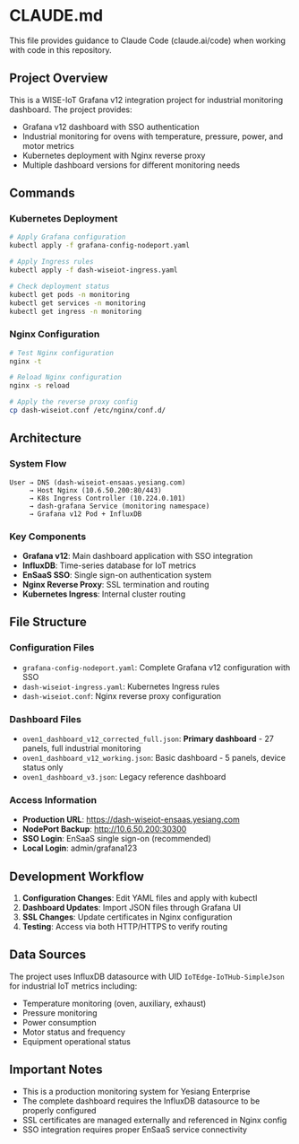 # CLAUDE.md

This file provides guidance to Claude Code (claude.ai/code) when working with code in this repository.

## Project Overview

This is a WISE-IoT Grafana v12 integration project for industrial monitoring dashboard. The project provides:
- Grafana v12 dashboard with SSO authentication
- Industrial monitoring for ovens with temperature, pressure, power, and motor metrics
- Kubernetes deployment with Nginx reverse proxy
- Multiple dashboard versions for different monitoring needs

## Commands

### Kubernetes Deployment
```bash
# Apply Grafana configuration
kubectl apply -f grafana-config-nodeport.yaml

# Apply Ingress rules
kubectl apply -f dash-wiseiot-ingress.yaml

# Check deployment status
kubectl get pods -n monitoring
kubectl get services -n monitoring
kubectl get ingress -n monitoring
```

### Nginx Configuration
```bash
# Test Nginx configuration
nginx -t

# Reload Nginx configuration
nginx -s reload

# Apply the reverse proxy config
cp dash-wiseiot.conf /etc/nginx/conf.d/
```

## Architecture

### System Flow
```
User → DNS (dash-wiseiot-ensaas.yesiang.com) 
     → Host Nginx (10.6.50.200:80/443)
     → K8s Ingress Controller (10.224.0.101)
     → dash-grafana Service (monitoring namespace)
     → Grafana v12 Pod + InfluxDB
```

### Key Components
- **Grafana v12**: Main dashboard application with SSO integration
- **InfluxDB**: Time-series database for IoT metrics
- **EnSaaS SSO**: Single sign-on authentication system
- **Nginx Reverse Proxy**: SSL termination and routing
- **Kubernetes Ingress**: Internal cluster routing

## File Structure

### Configuration Files
- `grafana-config-nodeport.yaml`: Complete Grafana v12 configuration with SSO
- `dash-wiseiot-ingress.yaml`: Kubernetes Ingress rules
- `dash-wiseiot.conf`: Nginx reverse proxy configuration

### Dashboard Files
- `oven1_dashboard_v12_corrected_full.json`: **Primary dashboard** - 27 panels, full industrial monitoring
- `oven1_dashboard_v12_working.json`: Basic dashboard - 5 panels, device status only
- `oven1_dashboard_v3.json`: Legacy reference dashboard

### Access Information
- **Production URL**: https://dash-wiseiot-ensaas.yesiang.com
- **NodePort Backup**: http://10.6.50.200:30300
- **SSO Login**: EnSaaS single sign-on (recommended)
- **Local Login**: admin/grafana123

## Development Workflow

1. **Configuration Changes**: Edit YAML files and apply with kubectl
2. **Dashboard Updates**: Import JSON files through Grafana UI
3. **SSL Changes**: Update certificates in Nginx configuration
4. **Testing**: Access via both HTTP/HTTPS to verify routing

## Data Sources

The project uses InfluxDB datasource with UID `IoTEdge-IoTHub-SimpleJson` for industrial IoT metrics including:
- Temperature monitoring (oven, auxiliary, exhaust)
- Pressure monitoring
- Power consumption
- Motor status and frequency
- Equipment operational status

## Important Notes

- This is a production monitoring system for Yesiang Enterprise
- The complete dashboard requires the InfluxDB datasource to be properly configured
- SSL certificates are managed externally and referenced in Nginx config
- SSO integration requires proper EnSaaS service connectivity